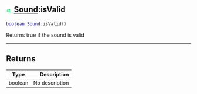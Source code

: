 ## ![client](../../.gitbook/assets/client.png) [Sound](https://iaswiki.rawr.dev/readme/sound):isValid

```lua
boolean Sound:isValid()
```

Returns true if the sound is valid

------
## Returns

| Type   | Description |
| ------ | ----------: |
| boolean | No description |

